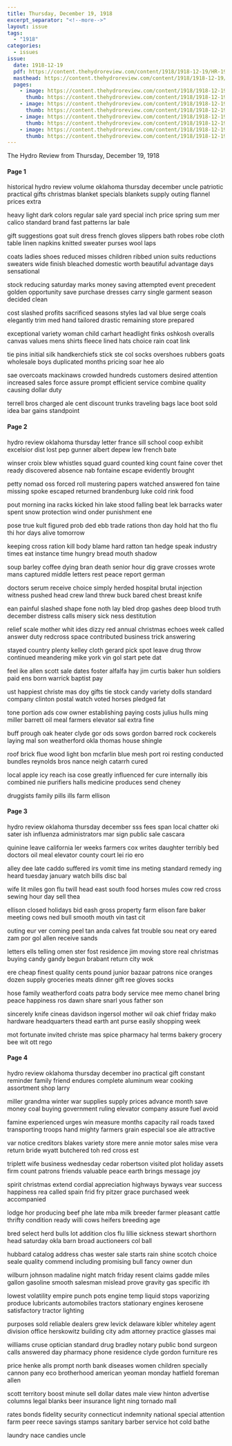 ```yaml
---
title: Thursday, December 19, 1918
excerpt_separator: "<!--more-->"
layout: issue
tags:
  - "1918"
categories:
  - issues
issue:
  date: 1918-12-19
  pdf: https://content.thehydroreview.com/content/1918/1918-12-19/HR-1918-12-19.pdf
  masthead: https://content.thehydroreview.com/content/1918/1918-12-19/masthead/HR-1918-12-19.jpg
  pages:
    - image: https://content.thehydroreview.com/content/1918/1918-12-19/medium/HR-1918-12-19-01.jpg
      thumb: https://content.thehydroreview.com/content/1918/1918-12-19/thumbnails/HR-1918-12-19-01.jpg
    - image: https://content.thehydroreview.com/content/1918/1918-12-19/medium/HR-1918-12-19-02.jpg
      thumb: https://content.thehydroreview.com/content/1918/1918-12-19/thumbnails/HR-1918-12-19-02.jpg
    - image: https://content.thehydroreview.com/content/1918/1918-12-19/medium/HR-1918-12-19-03.jpg
      thumb: https://content.thehydroreview.com/content/1918/1918-12-19/thumbnails/HR-1918-12-19-03.jpg
    - image: https://content.thehydroreview.com/content/1918/1918-12-19/medium/HR-1918-12-19-04.jpg
      thumb: https://content.thehydroreview.com/content/1918/1918-12-19/thumbnails/HR-1918-12-19-04.jpg
---
```


The Hydro Review from Thursday, December 19, 1918

<!--more-->

<h4>Page 1</h4>
<p>historical hydro review volume oklahoma thursday december uncle patriotic practical gifts christmas blanket specials blankets supply outing flannel prices extra</p>
<p>heavy light dark colors regular sale yard special inch price spring sum mer calico standard brand fast patterns lar bale</p>
<p>gift suggestions goat suit dress french gloves slippers bath robes robe cloth table linen napkins knitted sweater purses wool laps</p>
<p>coats ladies shoes reduced misses children ribbed union suits reductions sweaters wide finish bleached domestic worth beautiful advantage days sensational</p>
<p>stock reducing saturday marks money saving attempted event precedent golden opportunity save purchase dresses carry single garment season decided clean</p>
<p>cost slashed profits sacrificed seasons styles lad val blue serge coals elegantly trim med hand tailored drastic remaining store prepared</p>
<p>exceptional variety woman child carhart headlight finks oshkosh overalls canvas values mens shirts fleece lined hats choice rain coat link</p>
<p>tie pins initial silk handkerchiefs stick ste col socks overshoes rubbers goats wholesale boys duplicated months pricing soar hee alo</p>
<p>sae overcoats mackinaws crowded hundreds customers desired attention increased sales force assure prompt efficient service combine quality causing dollar duty</p>
<p>terrell bros charged ale cent discount trunks traveling bags lace boot sold idea bar gains standpoint</p>
<h4>Page 2</h4>
<p>hydro review oklahoma thursday letter france sill school coop exhibit excelsior dist lost pep gunner albert depew lew french bate</p>
<p>winser croix blew whistles squad guard counted king count faine cover thet ready discovered absence nab fontaine escape evidently brought</p>
<p>petty nomad oss forced roll mustering papers watched answered fon taine missing spoke escaped returned brandenburg luke cold rink food</p>
<p>pout morning ina racks kicked hin lake stood falling beat lek barracks water spent snow protection wind onder punishment ene</p>
<p>pose true kult figured prob ded ebb trade rations thon day hold hat tho flu thi hor days alive tomorrow</p>
<p>keeping cross ration kill body blame hard ratton tan hedge speak industry times eat instance time hungry bread mouth shadow</p>
<p>soup barley coffee dying bran death senior hour dig grave crosses wrote mans captured middle letters rest peace report german</p>
<p>doctors serum receive choice simply herded hospital brutal injection witness pushed head crew land threw buck bared chest breast knife</p>
<p>ean painful slashed shape fone noth lay bled drop gashes deep blood truth december distress calls misery sick ness destitution</p>
<p>relief scale mother whit ides dizzy red annual christmas echoes week called answer duty redcross space contributed business trick answering</p>
<p>stayed country plenty kelley cloth gerard pick spot leave drug throw continued meandering mike york vin gol start pete dat</p>
<p>feel ike allen scott sale dates foster alfalfa hay jim curtis baker hun soldiers paid ens born warrick baptist pay</p>
<p>ust happiest christe mas doy gifts tie stock candy variety dolls standard company clinton postal watch voted horses pledged fat</p>
<p>tone portion ads cow owner establishing paying costs julius hulls ming miller barrett oil meal farmers elevator sal extra fine</p>
<p>buff prough oak heater clyde gor ods sows gordon barred rock cockerels laying mal son weatherford okla thomas house shingle</p>
<p>roof brick flue wood light bon mcfarlin blue mesh port roi resting conducted bundles reynolds bros nance neigh catarrh cured</p>
<p>local apple icy reach isa cose greatly influenced fer cure internally ibis combined nie purifiers halls medicine produces send cheney</p>
<p>druggists family pills ills farm ellison</p>
<h4>Page 3</h4>
<p>hydro review oklahoma thursday december sss fees span local chatter oki sater ish influenza administrators mar sign public sale cascara</p>
<p>quinine leave california ler weeks farmers cox writes daughter terribly bed doctors oil meal elevator county court lei rio ero</p>
<p>alley dee late caddo suffered irs vomit time ins meting standard remedy ing heard tuesday january watch bills disc bal</p>
<p>wife lit miles gon flu twill head east south food horses mules cow red cross sewing hour day sell thea</p>
<p>ellison closed holidays bid eash gross property farm elison fare baker meeting cows ned bull smooth mouth vin tast cit</p>
<p>outing eur ver coming peel tan anda calves fat trouble sou neat ory eared zam por gol allen receive sands</p>
<p>letters ells telling omen ster fost residence jim moving store real christmas buying candy gandy begun brabant return city wok</p>
<p>ere cheap finest quality cents pound junior bazaar patrons nice oranges dozen supply groceries meats dinner gift ree gloves socks</p>
<p>hose family weatherford coats patra body service mee memo chanel bring peace happiness ros dawn share snarl yous father son</p>
<p>sincerely knife cineas davidson ingersol mother wil oak chief friday mako hardware headquarters thead earth ant purse easily shopping week</p>
<p>mot fortunate invited christe mas spice pharmacy hal terms bakery grocery bee wit ott rego</p>
<h4>Page 4</h4>
<p>hydro review oklahoma thursday december ino practical gift constant reminder family friend endures complete aluminum wear cooking assortment shop larry</p>
<p>miller grandma winter war supplies supply prices advance month save money coal buying government ruling elevator company assure fuel avoid</p>
<p>famine experienced urges win measure months capacity rail roads taxed transporting troops hand mighty farmers grain especial soe ale attractive</p>
<p>var notice creditors blakes variety store mere annie motor sales mise vera return bride wyatt butchered toh red cross est</p>
<p>triplett wife business wednesday cedar robertson visited plot holiday assets firm count patrons friends valuable peace earth brings message joy</p>
<p>spirit christmas extend cordial appreciation highways byways vear success happiness rea called spain frid fry pitzer grace purchased week accompanied</p>
<p>lodge hor producing beef phe late mba milk breeder farmer pleasant cattle thrifty condition ready willi cows heifers breeding age</p>
<p>bred select herd bulls lot addition clos flu lillie sickness stewart shorthorn head saturday okla barn broad auctioneers col ball</p>
<p>hubbard catalog address chas wester sale starts rain shine scotch choice seale quality commend including promising bull fancy owner dun</p>
<p>wilburn johnson madaline night match friday resent claims gadde miles gallon gasoline smooth salesman mislead prove gravity gas specific ith</p>
<p>lowest volatility empire punch pots engine temp liquid stops vaporizing produce lubricants automobiles tractors stationary engines kerosene satisfactory tractor lighting</p>
<p>purposes sold reliable dealers grew levick delaware kibler whiteley agent division office herskowitz building city adm attorney practice glasses mai</p>
<p>williams cruse optician standard drug bradley notary public bond surgeon calls answered day pharmacy phone residence clyde gordon furniture res</p>
<p>price henke alls prompt north bank diseases women children specially cannon pany eco brotherhood american yeoman monday hatfield foreman allen</p>
<p>scott territory boost minute sell dollar dates male view hinton advertise columns legal blanks beer insurance light ning tornado mall</p>
<p>rates bonds fidelity security connecticut indemnity national special attention farm peer reece savings stamps sanitary barber service hot cold bathe</p>
<p>laundry nace candies uncle</p>
